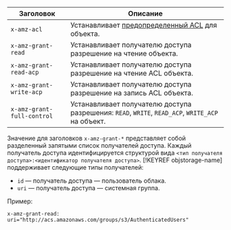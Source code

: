 Заголовок | Описание
----------|---------
`x-amz-acl` | Устанавливает [предопределенный ACL](../concepts/acl.md#predefined_acls) для объекта.
`x-amz-grant-read` | Устанавливает получателю доступа разрешение на чтение объекта.
`x-amz-grant-read-acp` | Устанавливает получателю доступа разрешение на чтение ACL объекта.
`x-amz-grant-write-acp` | Устанавливает получателю доступа разрешение на запись ACL объекта.
`x-amz-grant-full-control` | Устанавливает получателю доступа разрешения: `READ`, `WRITE`, `READ_ACP`, `WRITE_ACP` на объект.

Значение для заголовков `x-amz-grant-*` представляет собой разделенный запятыми список получателей доступа. Каждый получатель доступа идентифицируется структурой вида `<тип получателя доступа>:<идентификатор получателя доступа>`. [!KEYREF objstorage-name] поддерживает следующие типы получателей:

- `id` — получатель доступа — пользователь облака.
- `uri` — получатель доступа — системная группа.

Пример:

```
x-amz-grant-read: uri="http://acs.amazonaws.com/groups/s3/AuthenticatedUsers"
```
